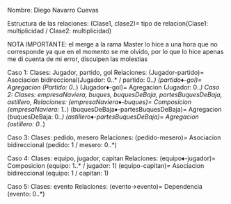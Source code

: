 Nombre: Diego Navarro Cuevas

Estructura de las relaciones: (Clase1, clase2)= tipo de relacion(Clase1: multiplicidad / Clase2: multiplicidad)

NOTA IMPORTANTE: el merge a la rama Master lo hice a una hora que no corresponde ya que en el momento se me olvido, por lo que lo hice apenas me di cuenta
de mi error, disculpen las molestias

Caso 1:
    Clases: Jugador, partido, gol
    Relaciones: (Jugador-partido)= Asociacion bidireccional(Jugador: 0..* / partido: 0..*)
                (partido♦-gol)= Agregacion (Partido: 0..*)
                (Jugador♦-gol)= Agregacion (Jugador: 0..*)
Caso 2:
    Clases:  empresaNaviera, buques, buquesDeBaja, partesBuquesDeBaja, astillero, 
    Relaciones: (empresaNaviera♦-buques)= Composicion (empresaNaviera: 1..*)
                (buquesDeBaja♦-partesBuquesDeBaja)= Agregacion (buquesDeBaja: 0..*)
                (astillero♦-partesBuquesDeBaja)= Agregacion (astillero: 0..*) 

Caso 3:
    Clases: pedido, mesero
    Relaciones: (pedido-mesero)= Asociacion bidireccional (pedido: 1 / mesero: 0..*)

Caso 4:
    Clases: equipo, jugador, capitan
    Relaciones: (equipo♦-jugador)= Composicion (equipo: 1..* / jugador: 1)
                (equipo-capitan)= Asociacion bidireccional (equipo: 1 / capitan: 1)

Caso 5:
    Clases: evento
    Relaciones: (evento->evento)= Dependencia (evento: 0..*)  
